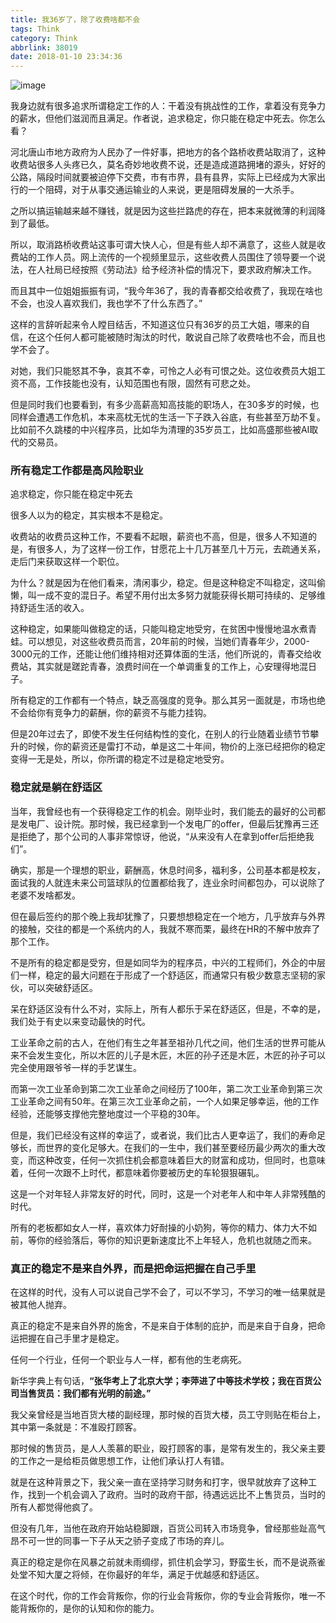 ```yaml
---
title: 我36岁了，除了收费啥都不会
tags: Think
category: Think
abbrlink: 38019
date: 2018-01-10 23:34:36
---
```

![image](https://cdn.jsdelivr.net/gh/onocs/onocs.github.io@img/chuleshoufeisahdoubuhui.jpg)

我身边就有很多追求所谓稳定工作的人：干着没有挑战性的工作，拿着没有竞争力的薪水，但他们滋润而且满足。作者说，追求稳定，你只能在稳定中死去。你怎么看？
<!--more-->

河北唐山市地方政府为人民办了一件好事，把地方的各个路桥收费站取消了，这种收费站很多人头疼已久，莫名奇妙地收费不说，还是造成道路拥堵的源头，好好的公路，隔段时间就要被迫停下交费，市有市界，县有县界，实际上已经成为大家出行的一个阻碍，对于从事交通运输业的人来说，更是阻碍发展的一大杀手。

之所以搞运输越来越不赚钱，就是因为这些拦路虎的存在，把本来就微薄的利润降到了最低。

所以，取消路桥收费站这事可谓大快人心，但是有些人却不满意了，这些人就是收费站的工作人员。网上流传的一个视频里显示，这些收费人员围住了领导要一个说法，在人社局已经按照《劳动法》给予经济补偿的情况下，要求政府解决工作。

而且其中一位姐姐振振有词，“我今年36了，我的青春都交给收费了，我现在啥也不会，也没人喜欢我们，我也学不了什么东西了。”

这样的言辞听起来令人瞠目结舌，不知道这位只有36岁的员工大姐，哪来的自信，在这个任何人都可能被随时淘汰的时代，敢说自己除了收费啥也不会，而且也学不会了。

对她，我们只能怒其不争，哀其不幸，可怜之人必有可恨之处。这位收费员大姐工资不高，工作技能也没有，认知范围也有限，固然有可悲之处。

但是同时我们也要看到，有多少高薪高知高技能的职场人，在30多岁的时候，也同样会遭遇工作危机，本来高枕无忧的生活一下子跌入谷底，有些甚至万劫不复。比如前不久跳楼的中兴程序员，比如华为清理的35岁员工，比如高盛那些被AI取代的交易员。

### 所有稳定工作都是高风险职业

追求稳定，你只能在稳定中死去

很多人以为的稳定，其实根本不是稳定。

收费站的收费员这种工作，不要看不起眼，薪资也不高，但是，很多人不知道的是，有很多人，为了这样一份工作，甘愿花上十几万甚至几十万元，去疏通关系，走后门来获取这样一个职位。

为什么？就是因为在他们看来，清闲事少，稳定。但是这种稳定不叫稳定，这叫偷懒，叫一成不变的混日子。希望不用付出太多努力就能获得长期可持续的、足够维持舒适生活的收入。

这种稳定，如果能叫做稳定的话，只能叫稳定地受穷，在贫困中慢慢地温水煮青蛙。可以想见，对这些收费员而言，20年前的时候，当她们青春年少，2000-3000元的工作，还能让他们维持相对还算体面的生活，他们所说的，青春交给收费站，其实就是蹉跎青春，浪费时间在一个单调重复的工作上，心安理得地混日子。

所有稳定的工作都有一个特点，缺乏高强度的竞争。那么其另一面就是，市场也绝不会给你有竞争力的薪酬，你的薪资不与能力挂钩。

但是20年过去了，即使不发生任何结构性的变化，在别人的行业随着业绩节节攀升的时候，你的薪资还是雷打不动，单是这二十年间，物价的上涨已经把你的稳定变得一无是处，所以，你所谓的稳定不过是稳定地受穷。

### 稳定就是躺在舒适区

当年，我曾经也有一个获得稳定工作的机会。刚毕业时，我们能去的最好的公司都是发电厂、设计院。那时候，我已经拿到一个发电厂的offer，但最后犹豫再三还是拒绝了，那个公司的人事非常惊讶，他说，“从来没有人在拿到offer后拒绝我们”。

确实，那是一个理想的职业，薪酬高，休息时间多，福利多，公司基本都是校友，面试我的人就连未来公司篮球队的位置都给我了，连业余时间都包办，可以说除了老婆不发啥都发。

但在最后签约的那个晚上我却犹豫了，只要想想稳定在一个地方，几乎放弃与外界的接触，交往的都是一个系统内的人，我就不寒而栗，最终在HR的不解中放弃了那个工作。

不是所有的稳定都是受穷，但是如同华为的程序员，中兴的工程师们，外企的中层们一样，稳定的最大问题在于形成了一个舒适区，而通常只有极少数意志坚韧的家伙，可以突破舒适区。

呆在舒适区没有什么不对，实际上，所有人都乐于呆在舒适区，但是，不幸的是，我们处于有史以来变动最快的时代。

工业革命之前的古人，在他们有生之年甚至祖孙几代之间，他们生活的世界可能从来不会发生变化，所以木匠的儿子是木匠，木匠的孙子还是木匠，木匠的孙子可以完全使用跟爷爷一样的手艺谋生。

而第一次工业革命到第二次工业革命之间经历了100年，第二次工业革命到第三次工业革命之间有50年。在第三次工业革命之前，一个人如果足够幸运，他的工作经验，还能够支撑他完整地度过一个平稳的30年。

但是，我们已经没有这样的幸运了，或者说，我们比古人更幸运了，我们的寿命足够长，而世界的变化足够大。在我们的一生中，我们甚至要经历最少两次的重大改变，而这种改变，任何一次抓住机会都意味着巨大的财富和成功，但同时，也意味着，任何一次跟不上时代，都意味着你要被历史的车轮狠狠碾轧。

这是一个对年轻人非常友好的时代，同时，这是一个对老年人和中年人非常残酷的时代。

所有的老板都如女人一样，喜欢体力好耐操的小奶狗，等你的精力、体力大不如前，等你的经验落后，等你的知识更新速度比不上年轻人，危机也就随之而来。

### 真正的稳定不是来自外界，而是把命运把握在自己手里

在这样的时代，没有人可以说自己学不会了，可以不学习，不学习的唯一结果就是被其他人抛弃。

真正的稳定不是来自外界的施舍，不是来自于体制的庇护，而是来自于自身，把命运把握在自己手里才是稳定。

任何一个行业，任何一个职业与人一样，都有他的生老病死。

新华字典上有句话，**“张华考上了北京大学；李萍进了中等技术学校；我在百货公司当售货员：我们都有光明的前途。”**

我父亲曾经是当地百货大楼的副经理，那时候的百货大楼，员工守则贴在柜台上，其中第一条就是：不准殴打顾客。

那时候的售货员，是人人羡慕的职业，殴打顾客的事，是常有发生的，我父亲主要的工作之一是给柜员做思想工作，让他们承认打人有错。

就是在这种背景之下，我父亲一直在坚持学习财务和打字，很早就放弃了这种工作，找到一个机会调入了政府。当时的政府干部，待遇远远比不上售货员，当时的所有人都觉得他疯了。

但没有几年，当他在政府开始站稳脚跟，百货公司转入市场竞争，曾经那些趾高气昂不可一世的同事一下子从天之骄子变成了市场的弃儿。

真正的稳定是你在风暴之前就未雨绸缪，抓住机会学习，野蛮生长，而不是说燕雀处堂不知大厦之将倾，在你最好的年华，满足于优越感和舒适区。

在这个时代，你的工作会背叛你，你的行业会背叛你，你的专业会背叛你，唯一不能背叛你的，是你的认知和你的能力。
